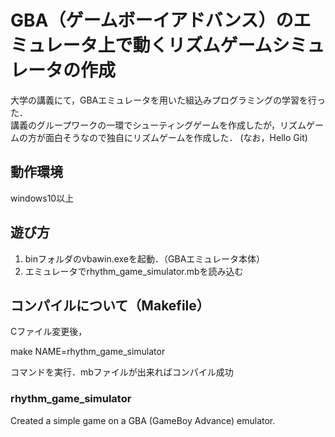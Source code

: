 # GBA（ゲームボーイアドバンス）のエミュレータ上で動くリズムゲームシミュレータの作成
大学の講義にて，GBAエミュレータを用いた組込みプログラミングの学習を行った．  
講義のグループワークの一環でシューティングゲームを作成したが，リズムゲームの方が面白そうなので独自にリズムゲームを作成した． 
(なお，Hello Git)  

## 動作環境
windows10以上

## 遊び方
1. binフォルダのvbawin.exeを起動．（GBAエミュレータ本体）
2. エミュレータでrhythm_game_simulator.mbを読み込む

## コンパイルについて（Makefile）
Cファイル変更後，

make NAME=rhythm_game_simulator

コマンドを実行．mbファイルが出来ればコンパイル成功


### rhythm_game_simulator
Created a simple game on a GBA (GameBoy Advance) emulator.
